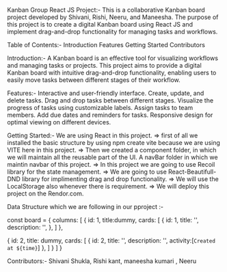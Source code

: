 


Kanban Group React JS Project:-
This is a collaborative Kanban board project developed by Shivani, Rishi, Neeru, and Maneesha. The purpose of this project is to create a digital Kanban board using React JS and implement drag-and-drop functionality for managing tasks and workflows.

Table of Contents:-
Introduction
Features
Getting Started
Contributors


Introduction:-
A Kanban board is an effective tool for visualizing workflows and managing tasks or projects. This project aims to provide a digital Kanban board with intuitive drag-and-drop functionality, enabling users to easily move tasks between different stages of their workflow.


Features:-
Interactive and user-friendly interface.
Create, update, and delete tasks.
Drag and drop tasks between different stages.
Visualize the progress of tasks using customizable labels.
Assign tasks to team members.
Add due dates and reminders for tasks.
Responsive design for optimal viewing on different devices.

Getting Started:-
We are using React in this project.
=> first of all we installed the basic structure by using npm create vite because we are using VITE here in this project.
=> Then we created a component folder, in which we will maintain all the reusable part of the UI. A navBar folder in which we maintin navbar of this project.
=> In this project we are going to use Recoil library for the state management.
=> We are going to use React-Beautifull-DND library for implimenting drag and drop functionality.
=> We will use the LocalStorage also whenever there is requirement.
=> We will deploy this project on the Rendor.com.

Data Structure which we are following in our pproject :-

const board = {
columns: [
{
id: 1,
title:dummy,
cards: [
{
id: 1,
title: '',
description: '',
},
]
},

{
id: 2,
title: dummy,
cards: [
{
id: 2,
title: '',
description: '',
activity:[` Created at ${time} `]
},
]
}
]
}


Contributors:-
Shivani Shukla,
Rishi kant,
maneesha kumari ,
Neeru
